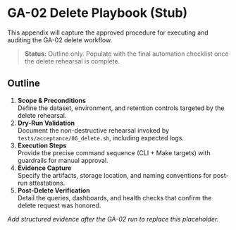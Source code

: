 # GA-02 Delete Playbook (Stub)

This appendix will capture the approved procedure for executing and auditing the GA-02 delete workflow.

> **Status:** Outline only. Populate with the final automation checklist once the delete rehearsal is complete.

## Outline
1. **Scope & Preconditions**  
   Define the dataset, environment, and retention controls targeted by the delete rehearsal.
2. **Dry-Run Validation**  
   Document the non-destructive rehearsal invoked by `tests/acceptance/06_delete.sh`, including expected logs.
3. **Execution Steps**  
   Provide the precise command sequence (CLI + Make targets) with guardrails for manual approval.
4. **Evidence Capture**  
   Specify the artifacts, storage location, and naming conventions for post-run attestations.
5. **Post-Delete Verification**  
   Detail the queries, dashboards, and health checks that confirm the delete request was honored.

_Add structured evidence after the GA-02 run to replace this placeholder._
